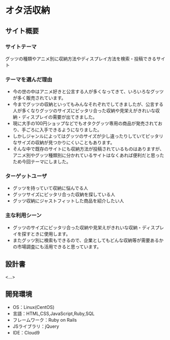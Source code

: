 # オタ活収納

## サイト概要
### サイトテーマ
グッツの種類やアニメ別に収納方法やディスプレイ方法を検索・投稿できるサイト

### テーマを選んだ理由
- 今の世の中はアニメ好きと公言する人が多くなってきて、いろいろなグッツが多く販売されています。
- 今までグッツの収納といってもみんなそれぞれでしてきましたが、公言する人が多くなりグッツのサイズにピッタリ合った収納や見栄えがきれいな収納・ディスプレイの需要が出てきました。
- 現に大手の100円ショップなどでもオタクグッツ専用の商品が発売されており、手ごろに入手できるようになりました。
- しかしジャンルによってはグッツのサイズが少し違ったりしていてピッタリなサイズの収納が見つかりにくいこともあります。
- そんな中で既存のサイトにも収納方法が投稿されているものはありますが、アニメ別やグッツ種類別に分かれているサイトはなくあれば便利だと思ったため今回テーマにしました。

### ターゲットユーザ
- グッツを持っていて収納に悩んでる人
- グッツサイズにピッタリ合った収納を探している人
- グッツ収納にジャストフィットした商品を紹介したい人

### 主な利用シーン
- グッツのサイズにピッタリ合った収納や見栄えがきれいな収納・ディスプレイを探すときに使用します。
- またグッツ別に検索もできるので、企業としてもどんな収納等が需要あるかの市場調査にも活用できると思っています。

## 設計書
<...>

## 開発環境
- OS：Linux(CentOS)
- 言語：HTML,CSS,JavaScript,Ruby,SQL
- フレームワーク：Ruby on Rails
- JSライブラリ：jQuery
- IDE：Cloud9
